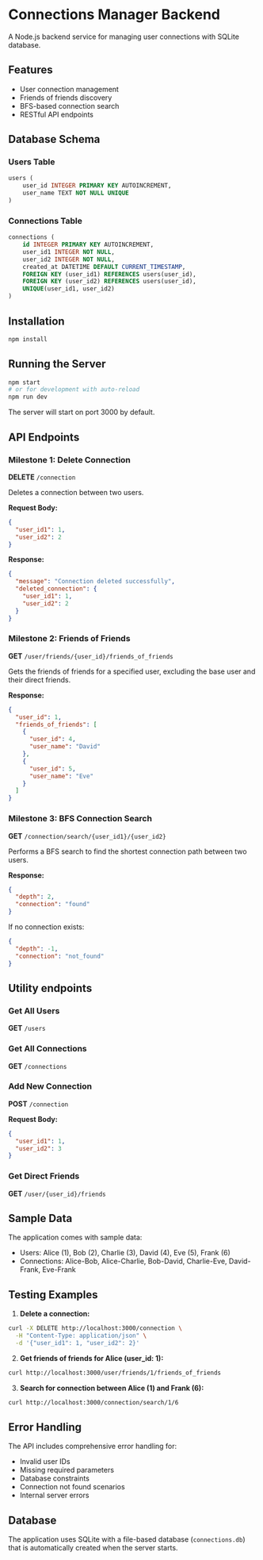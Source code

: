 # Connections Manager Backend

A Node.js backend service for managing user connections with SQLite database.

## Features

- User connection management
- Friends of friends discovery
- BFS-based connection search
- RESTful API endpoints

## Database Schema

### Users Table

```sql
users (
    user_id INTEGER PRIMARY KEY AUTOINCREMENT,
    user_name TEXT NOT NULL UNIQUE
)
```

### Connections Table

```sql
connections (
    id INTEGER PRIMARY KEY AUTOINCREMENT,
    user_id1 INTEGER NOT NULL,
    user_id2 INTEGER NOT NULL,
    created_at DATETIME DEFAULT CURRENT_TIMESTAMP,
    FOREIGN KEY (user_id1) REFERENCES users(user_id),
    FOREIGN KEY (user_id2) REFERENCES users(user_id),
    UNIQUE(user_id1, user_id2)
)
```

## Installation

```bash
npm install
```

## Running the Server

```bash
npm start
# or for development with auto-reload
npm run dev
```

The server will start on port 3000 by default.

## API Endpoints

### Milestone 1: Delete Connection

**DELETE** `/connection`

Deletes a connection between two users.

**Request Body:**

```json
{
  "user_id1": 1,
  "user_id2": 2
}
```

**Response:**

```json
{
  "message": "Connection deleted successfully",
  "deleted_connection": {
    "user_id1": 1,
    "user_id2": 2
  }
}
```

### Milestone 2: Friends of Friends

**GET** `/user/friends/{user_id}/friends_of_friends`

Gets the friends of friends for a specified user, excluding the base user and their direct friends.

**Response:**

```json
{
  "user_id": 1,
  "friends_of_friends": [
    {
      "user_id": 4,
      "user_name": "David"
    },
    {
      "user_id": 5,
      "user_name": "Eve"
    }
  ]
}
```

### Milestone 3: BFS Connection Search

**GET** `/connection/search/{user_id1}/{user_id2}`

Performs a BFS search to find the shortest connection path between two users.

**Response:**

```json
{
  "depth": 2,
  "connection": "found"
}
```

If no connection exists:

```json
{
  "depth": -1,
  "connection": "not_found"
}
```

## Utility endpoints

### Get All Users

**GET** `/users`

### Get All Connections

**GET** `/connections`

### Add New Connection

**POST** `/connection`

**Request Body:**

```json
{
  "user_id1": 1,
  "user_id2": 3
}
```

### Get Direct Friends

**GET** `/user/{user_id}/friends`

## Sample Data

The application comes with sample data:

- Users: Alice (1), Bob (2), Charlie (3), David (4), Eve (5), Frank (6)
- Connections: Alice-Bob, Alice-Charlie, Bob-David, Charlie-Eve, David-Frank, Eve-Frank

## Testing Examples

1. **Delete a connection:**

```bash
curl -X DELETE http://localhost:3000/connection \
  -H "Content-Type: application/json" \
  -d '{"user_id1": 1, "user_id2": 2}'
```

2. **Get friends of friends for Alice (user_id: 1):**

```bash
curl http://localhost:3000/user/friends/1/friends_of_friends
```

3. **Search for connection between Alice (1) and Frank (6):**

```bash
curl http://localhost:3000/connection/search/1/6
```

## Error Handling

The API includes comprehensive error handling for:

- Invalid user IDs
- Missing required parameters
- Database constraints
- Connection not found scenarios
- Internal server errors

## Database

The application uses SQLite with a file-based database (`connections.db`) that is automatically created when the server starts.
